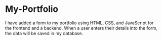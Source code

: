 # My-Portfolio
I have added a form to my portfolio using HTML, CSS, and JavaScript for the frontend and a backend. When a user enters their details into the form, the data will be saved in my database.
